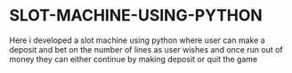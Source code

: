 # SLOT-MACHINE-USING-PYTHON
Here i developed a slot machine using python where  user can make a deposit and bet on the number of lines as user wishes and once run out of money they can either continue by making deposit or quit the game
